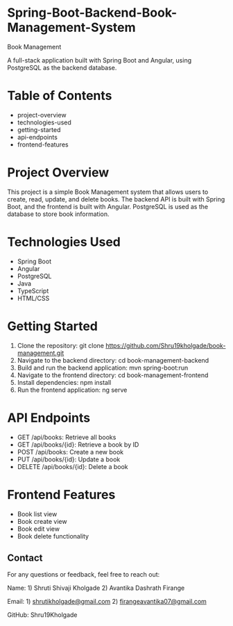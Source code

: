 # Spring-Boot-Backend-Book-Management-System



Book Management

A full-stack application built with Spring Boot and Angular, using PostgreSQL as the backend database.

# Table of Contents

- project-overview
- technologies-used
- getting-started
- api-endpoints
- frontend-features
  

# Project Overview

This project is a simple Book Management system that allows users to create, read, update, and delete books. The backend API is built with Spring Boot, and the frontend is built with Angular. PostgreSQL is used as the database to store book information.

# Technologies Used

- Spring Boot
- Angular
- PostgreSQL
- Java
- TypeScript
- HTML/CSS

# Getting Started

1. Clone the repository: git clone https://github.com/Shru19kholgade/book-management.git
2. Navigate to the backend directory: cd book-management-backend
3. Build and run the backend application: mvn spring-boot:run
4. Navigate to the frontend directory: cd book-management-frontend
5. Install dependencies: npm install
6. Run the frontend application: ng serve

# API Endpoints

- GET /api/books: Retrieve all books
- GET /api/books/{id}: Retrieve a book by ID
- POST /api/books: Create a new book
- PUT /api/books/{id}: Update a book
- DELETE /api/books/{id}: Delete a book

# Frontend Features

- Book list view
- Book create view
- Book edit view
- Book delete functionality

## Contact

For any questions or feedback, feel free to reach out:

Name: 1) Shruti Shivaji Kholgade
      2) Avantika Dashrath Firange
      

Email: 1) shrutikholgade@gmail.com
       2) firangeavantika07@gmail.com
       

GitHub: Shru19Kholgade

